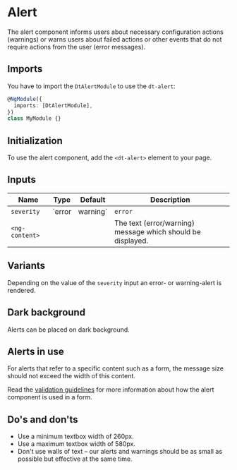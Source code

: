 # Alert

The alert component informs users about necessary configuration actions
(warnings) or warns users about failed actions or other events that do not
require actions from the user (error messages).

<ba-live-example name="DtExampleAlertWarning"></ba-live-example>

<ba-live-example name="DtExampleAlertError"></ba-live-example>

## Imports

You have to import the `DtAlertModule` to use the `dt-alert`:

```typescript
@NgModule({
  imports: [DtAlertModule],
})
class MyModule {}
```

## Initialization

To use the alert component, add the `<dt-alert>` element to your page.

## Inputs

| Name           | Type              | Default | Description                                                 |
| -------------- | ----------------- | ------- | ----------------------------------------------------------- |
| `severity`     | `error | warning` | `error` | Sets the alert severity.                                    |
| `<ng-content>` |                   |         | The text (error/warning) message which should be displayed. |

## Variants

Depending on the value of the `severity` input an error- or warning-alert is
rendered.

<ba-live-example name="DtExampleAlertInteractive"></ba-live-example>

## Dark background

Alerts can be placed on dark background.

<ba-live-example name="DtExampleAlertDark" themedark="true"></ba-live-example>

<ba-live-example name="DtExampleAlertDarkError" themedark="true"></ba-live-example>

## Alerts in use

For alerts that refer to a specific content such as a form, the message size
should not exceed the width of this content.

Read the
[validation guidelines](/patterns/validation/#page-specific-error-validation)
for more information about how the alert component is used in a form.

## Do's and don'ts

- Use a minimum textbox width of 260px.
- Use a maximum textbox width of 580px.
- Don't use walls of text – our alerts and warnings should be as small as
  possible but effective at the same time.
